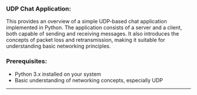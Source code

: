 ### UDP Chat Application:

This provides an overview of a simple UDP-based chat application implemented in Python. The application consists of a server and a client, both capable of sending and receiving messages. It also introduces the concepts of packet loss and retransmission, making it suitable for understanding basic networking principles.

### Prerequisites:

- Python 3.x installed on your system
- Basic understanding of networking concepts, especially UDP

---
